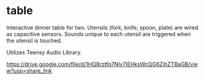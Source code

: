 # table

Interactive dinner table for two. Utensils (fork, knife, spoon, plate) are wired as capacitive sensors. Sounds unique to each utensil are triggered when the utensil is touched.

Utilizes Teensy Audio Library.

https://drive.google.com/file/d/1HQ8rztfq7NIy7jEHksWcQG6ZihZTBaGB/view?usp=share_link
